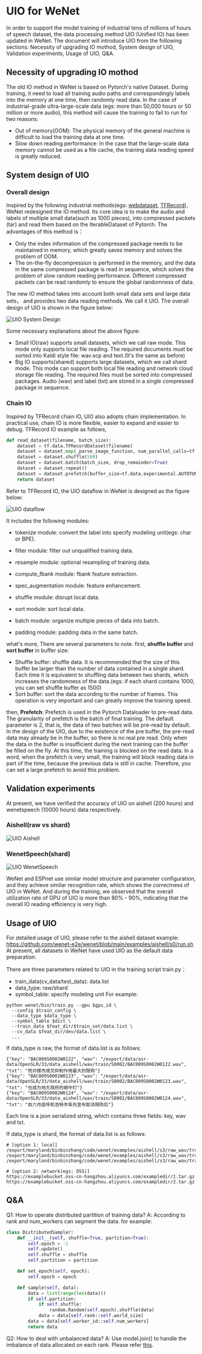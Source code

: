 # UIO for WeNet

In order to support the model training of industrial tens of millions of hours of speech dataset, the data processing
method UIO (Unified IO) has been updated in WeNet. The document will introduce UIO from the following sections:
Necessity of upgrading IO mothod, System design of UIO, Validation experiments, Usage of UIO, Q&A.

## Necessity of upgrading IO mothod
The old IO method in WeNet is based on Pytorch's native Dataset. During training, it need to load all training audio
paths and correspondingly labels into the memory at one time, then randomly read data. In the case of industrial-grade
ultra-large-scale data (egs: more than 50,000 hours or 50 million or more audio), this method will cause the training
to fail to run for two reasons:
- Out of memory(OOM): The physical memory of the general machine is difficult to load the training data at one time.
- Slow down reading performance:  In the case that the large-scale data memory cannot be used as a file cache, the training
data reading speed is greatly reduced.

## System design of UIO
### Overall design
Inspired by the following industrial methods(egs: [webdataset](https://github.com/webdataset/webdataset), [TFRecord](https://www.tensorflow.org/tutorials/load_data/tfrecord)),
WeNet redesigned the IO method. Its core idea is to make the audio and labels of multiple small data(such as 1000 pieces),
into compressed packets (tar) and read them based on the IterableDataset of Pytorch. The advantages of this method is：
- Only the index information of the compressed package needs to be maintained in memory, which greatly saves memory and
solves the problem of OOM.
- The on-the-fly decompression is performed in the memory, and the data in the same compressed package is read in
sequence, which solves the problem of slow random reading performance. Different compressed packets can be read randomly
to ensure the global randomness of data.

The new IO method takes into account both small data sets and large data sets， and provides two data reading methods.
We call it UIO. The overall design of UIO is shown in the figure below:

![UIO System Design](./images/UIO_system.png)

Some necessary explanations about the above figure:
- Small IO(raw) supports small datasets, which we call raw mode. This mode only supports local file reading.
The required documents must be sorted into Kaldi style file: wav.scp and text.(It's the same as before)
- Big IO supports(shared) supports large datasets, which we call shard mode. This mode can support both local file
reading and network cloud storage file reading. The required files must be sorted into compressed packages. Audio (wav)
and label (txt) are stored in a single compressed package in sequence.

### Chain IO
Inspired by TFRecord chain IO, UIO also adopts chain implementation. In practical use, chain IO is more flexible,
easier to expand and easier to debug. TFRecord IO example as follows,
```python
def read_dataset(filename, batch_size):
    dataset = tf.data.TFRecordDataset(filename)
    dataset = dataset.map(_parse_image_function, num_parallel_calls=tf.data.experimental.AUTOTUNE)
    dataset = dataset.shuffle(500)
    dataset = dataset.batch(batch_size, drop_remainder=True)
    dataset = dataset.repeat()
    dataset = dataset.prefetch(buffer_size=tf.data.experimental.AUTOTUNE)
    return dataset
```
Refer to TFRecord IO, the UIO dataflow in WeNet is designed as the figure below:

![UIO dataflow](./images/UIO_dataflow.png)

It includes the following modules:
- tokenize module: convert the label into specify modeling unit(egs: char or BPE).

- filter module: filter out unqualified training data.

- resample module: optional resampling of training data.

- compute_fbank module: fbank feature extraction.

- spec_augmentation module: feature enhancement.

- shuffle module: disrupt local data.

- sort module: sort local data.

- batch module: organize multiple pieces of data into batch.

- padding module: padding data in the same batch.

what's more, There are several parameters to note. first, **shuffle buffer** and **sort buffer** in buffer size:
* Shuffle buffer: shuffle data. It is recommended that the size of this buffer be larger than
the number of data contained in a single shard. Each time it is equivalent to shuffling data between two shards,
which increases the randomness of the data.(egs: if each shard contains 1000, you can set shuffle buffer as 1500)
* Sort buffer: sort the data according to the number of frames. This operation is very important and can greatly
improve the training speed.

then, **Prefetch**:
Prefetch is used in the Pytorch Dataloader to pre-read data. The granularity of prefetch is the batch of final training.
The default parameter is 2, that is, the data of two batches will be pre-read by default. In the design of the UIO,
due to the existence of the pre buffer, the pre-read data may already be in the buffer, so there is no real pre read.
Only when the data in the buffer is insufficient during the next training can the buffer be filled on the fly.
At this time, the training is blocked on the read data. In a word, when the prefetch is very small, the training will
block reading data in part of the time, because the previous data is still in cache. Therefore, you can set a large
prefetch to avoid this problem.


## Validation experiments
At present, we have verified the accuracy of UIO on aishell (200 hours) and wenetspeech (10000 hours) data respectively.
### Aishell(raw vs shard)

![UIO Aishell](./images/UIO_aishell_cer.png)

### WenetSpeech(shard)

![UIO WenetSpeech](./images/UIO_wenetspeech_cer.png)

WeNet and ESPnet use similar model structure and parameter configuration, and they achieve similar recognition rate,
which shows the correctness of UIO in WeNet. And during the training, we observed that the overall utilization rate of
GPU of UIO is more than 80% - 90%, indicating that the overall IO reading efficiency is very high.

## Usage of UIO
For detailed usage of UIO, please refer to the aishell dataset example:
https://github.com/wenet-e2e/wenet/blob/main/examples/aishell/s0/run.sh
At present, all datasets in WeNet have used UIO as the default data preparation.

There are three parameters related to UIO in the training script train.py：
- train_data(cv_data/test_data): data.list
- data_type: raw/shard
- symbol_table: specify modeling unit
For example:
```shell
python wenet/bin/train.py --gpu $gpu_id \
  --config $train_config \
  --data_type $data_type \
  --symbol_table $dict \
  --train_data $feat_dir/$train_set/data.list \
  --cv_data $feat_dir/dev/data.list \
  ...
```
If data_type is raw, the format of data.list is as follows:
```
{"key": "BAC009S0002W0122", "wav": "/export/data/asr-data/OpenSLR/33/data_aishell/wav/train/S0002/BAC009S0002W0122.wav", "txt": "而对楼市成交抑制作用最大的限购"}
{"key": "BAC009S0002W0123", "wav": "/export/data/asr-data/OpenSLR/33/data_aishell/wav/train/S0002/BAC009S0002W0123.wav", "txt": "也成为地方政府的眼中钉"}
{"key": "BAC009S0002W0124", "wav": "/export/data/asr-data/OpenSLR/33/data_aishell/wav/train/S0002/BAC009S0002W0124.wav", "txt": "自六月底呼和浩特市率先宣布取消限购后"}
```
Each line is a json serialized string, which contains three fields: key, wav and txt.

If data_type is shard, the format of data.list is as follows:
```
# [option 1: local]
/export/maryland/binbinzhang/code/wenet/examples/aishell/s3/raw_wav/train/shards/shards_000000000.tar.gz
/export/maryland/binbinzhang/code/wenet/examples/aishell/s3/raw_wav/train/shards/shards_000000001.tar.gz
/export/maryland/binbinzhang/code/wenet/examples/aishell/s3/raw_wav/train/shards/shards_000000002.tar.gz

# [option 2: network(egs: OSS)]
https://examplebucket.oss-cn-hangzhou.aliyuncs.com/exampledir/1.tar.gz
https://examplebucket.oss-cn-hangzhou.aliyuncs.com/exampledir/2.tar.gz
```

## Q&A
Q1: How to operate distributed partition of training data?
A: According to rank and num_workers can segment the data. for example:
```python
class DistributedSampler:
    def __init__(self, shuffle=True, partition=True):
        self.epoch = -1
        self.update()
        self.shuffle = shuffle
        self.partition = partition

    def set_epoch(self, epoch):
        self.epoch = epoch

    def sample(self, data):
        data = list(range(len(data)))
        if self.partition:
            if self.shuffle:
                random.Random(self.epoch).shuffle(data)
            data = data[self.rank::self.world_size]
        data = data[self.worker_id::self.num_workers]
        return data
```

Q2: How to deal with unbalanced data?
A: Use model.join() to handle the imbalance of data allocated on each rank. Please refer [this](https://pytorch.org/tutorials/advanced/generic_join.html#how-does-join-work).
